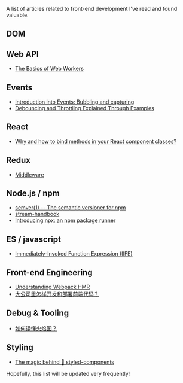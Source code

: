A list of articles related to front-end development I've read and found valuable.

## DOM

## Web API
- [The Basics of Web Workers](https://www.html5rocks.com/en/tutorials/workers/basics/)
## Events
- [Introduction into Events: Bubbling and capturing](https://javascript.info/bubbling-and-capturing)
- [Debouncing and Throttling Explained Through Examples](https://css-tricks.com/debouncing-throttling-explained-examples/)
## React
- [Why and how to bind methods in your React component classes?](http://reactkungfu.com/2015/07/why-and-how-to-bind-methods-in-your-react-component-classes/)
## Redux
- [Middleware](http://redux.js.org/docs/advanced/Middleware.html)

## Node.js / npm
- [semver(1) -- The semantic versioner for npm](https://github.com/npm/node-semver/blob/master/README.md)
- [stream-handbook](https://github.com/substack/stream-handbook)
- [Introducing npx: an npm package runner](https://medium.com/@maybekatz/introducing-npx-an-npm-package-runner-55f7d4bd282b)

## ES / javascript
- [Immediately-Invoked Function Expression (IIFE)](http://benalman.com/news/2010/11/immediately-invoked-function-expression/)

## Front-end Engineering
- [Understanding Webpack HMR](https://www.andrewhfarmer.com/understanding-hmr/)
- [大公司里怎样开发和部署前端代码？](https://github.com/fouber/blog/issues/6)

## Debug & Tooling
- [如何读懂火焰图？](http://www.ruanyifeng.com/blog/2017/09/flame-graph.html)

## Styling
- [The magic behind 💅 styled-components](https://mxstbr.blog/2016/11/styled-components-magic-explained/)

Hopefully, this list will be updated very frequently!

